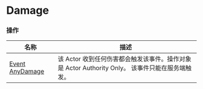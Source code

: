 # Damage

### 操作  
| 名称 | 描述 |
|--|--|
| [Event AnyDamage](./event-any-damage.md) | 该 Actor 收到任何伤害都会触发该事件。操作对象是 Actor Authority Only。 该事件只能在服务端触发。 |